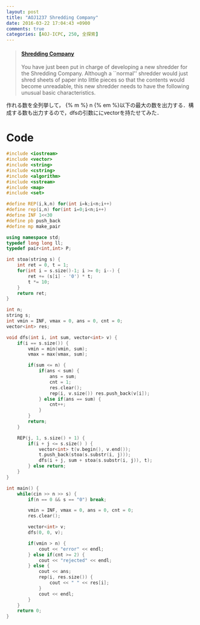 ```yaml
---
layout: post
title: "AOJ1237 Shredding Company"
date: 2016-03-22 17:04:43 +0900
comments: true
categories: [AOJ-ICPC, 250, 全探索]
---
```


<blockquote class="embedly-card" data-card-key="39deea93f79745829254c0652225a544" data-card-controls="0" data-card-type="article" data-card-branding="0"><h4><a href="http://judge.u-aizu.ac.jp/onlinejudge/description.jsp?id=1237">Shredding Company</a></h4><p>You have just been put in charge of developing a new shredder for the Shredding Company. Although a ``normal'' shredder would just shred sheets of paper into little pieces so that the contents would become unreadable, this new shredder needs to have the following unusual basic characteristics.</p></blockquote>
<script async src="//cdn.embedly.com/widgets/platform.js" charset="UTF-8"></script>

<!-- more--> 

作れる数を全列挙して， {% m %} n {% em %}以下の最大の数を出力する．構成する数も出力するので，dfsの引数ににvectorを持たせてみた．

# Code

```cpp
#include <iostream>
#include <vector>
#include <string>
#include <cstring>
#include <algorithm>
#include <sstream>
#include <map>
#include <set>

#define REP(i,k,n) for(int i=k;i<n;i++)
#define rep(i,n) for(int i=0;i<n;i++)
#define INF 1<<30
#define pb push_back
#define mp make_pair

using namespace std;
typedef long long ll;
typedef pair<int,int> P;

int stoa(string s) {
	int ret = 0, t = 1;
	for(int i = s.size()-1; i >= 0; i--) {
		ret += (s[i] - '0') * t;
		t *= 10;
	}
	return ret;
}

int n;
string s;
int vmin = INF, vmax = 0, ans = 0, cnt = 0;
vector<int> res;

void dfs(int i, int sum, vector<int> v) {
	if(i == s.size()) {
		vmin = min(vmin, sum);
		vmax = max(vmax, sum);

		if(sum <= n) {
			if(ans < sum) {
				ans = sum;
				cnt = 1;
				res.clear();
				rep(i, v.size()) res.push_back(v[i]);
			} else if(ans == sum) {
				cnt++;
			}
		}
		return;
	}

	REP(j, 1, s.size() + 1) {
		if(i + j <= s.size() ) {
			vector<int> t(v.begin(), v.end());
			t.push_back(stoa(s.substr(i, j)));
			dfs(i + j, sum + stoa(s.substr(i, j)), t);
		} else return;
	}
}

int main() {
	while(cin >> n >> s) {
		if(n == 0 && s == "0") break;

		vmin = INF, vmax = 0, ans = 0, cnt = 0;
		res.clear();

		vector<int> v;
		dfs(0, 0, v);

		if(vmin > n) {
			cout << "error" << endl;
		} else if(cnt >= 2) {
			cout << "rejected" << endl; 
		} else {
			cout << ans;
			rep(i, res.size()) {
				cout << " " << res[i];
			}
			cout << endl;
		}
	}
	return 0;
}
```

